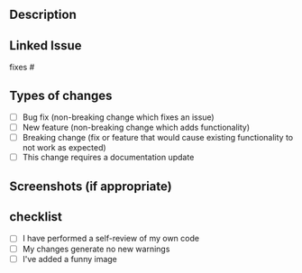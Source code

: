 ## Description

## Linked Issue

fixes #

## Types of changes

- [ ] Bug fix (non-breaking change which fixes an issue)
- [ ] New feature (non-breaking change which adds functionality)
- [ ] Breaking change (fix or feature that would cause existing functionality to not work as expected)
- [ ] This change requires a documentation update

## Screenshots (if appropriate)

## checklist

- [ ] I have performed a self-review of my own code
- [ ] My changes generate no new warnings
- [ ] I've added a funny image
